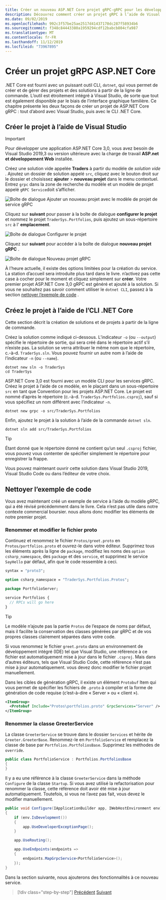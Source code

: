 ```yaml
---
title: Créer un nouveau ASP.NET Core projet gRPC-gRPC pour les développeurs WCF
description: Découvrez comment créer un projet gRPC à l’aide de Visual Studio ou à partir de la ligne de commande.
ms.date: 09/02/2019
ms.openlocfilehash: 992c3f57be25ae2517d41437170dc287f58934b6
ms.sourcegitcommit: f348c84443380a1959294cdf12babcb804cfa987
ms.translationtype: MT
ms.contentlocale: fr-FR
ms.lasthandoff: 11/12/2019
ms.locfileid: "73967895"
---
```

# <a name="create-a-new-aspnet-core-grpc-project"></a>Créer un projet gRPC ASP.NET Core

.NET Core est fourni avec un puissant outil CLI, `dotnet`, qui vous permet de créer et de gérer des projets et des solutions à partir de la ligne de commande. L’outil est étroitement intégré à Visual Studio, de sorte que tout est également disponible par le biais de l’interface graphique familière. Ce chapitre présente les deux façons de créer un projet de ASP.NET Core gRPC : tout d’abord avec Visual Studio, puis avec le CLI .NET Core.

## <a name="create-the-project-using-visual-studio"></a>Créer le projet à l’aide de Visual Studio

> [!IMPORTANT]
> Pour développer une application ASP.NET Core 3,0, vous avez besoin de Visual Studio 2019,3 ou version ultérieure avec la charge de travail **ASP.net et développement Web** installée.

Créez une solution vide appelée **Traders** à partir du modèle de *solution vide* . Ajoutez un dossier de solution appelé `src`, cliquez avec le bouton droit sur le dossier et choisissez **ajouter** > **nouveau projet** dans le menu contextuel. Entrez `grpc` dans la zone de recherche du modèle et un modèle de projet appelé `gRPC Service`doit s’afficher.

![Boîte de dialogue Ajouter un nouveau projet avec le modèle de projet de service gRPC](media/create-project/new-grpc-project.png)

Cliquez sur **suivant** pour passer à la boîte de dialogue **configurer le projet** et nommez le projet `TraderSys.Portfolios`, puis ajoutez un sous-répertoire `src` à l' **emplacement**.

![Boîte de dialogue Configurer le projet](media/create-project/configure-project.png)

Cliquez sur **suivant** pour accéder à la boîte de dialogue **nouveau projet gRPC** .

![Boîte de dialogue Nouveau projet gRPC](media/create-project/create-new-grpc-service.png)

À l’heure actuelle, il existe des options limitées pour la création du service. La station d’accueil sera introduite plus tard dans le livre. n’activez pas cette case à cocher pour le moment et cliquez simplement sur **créer**. Votre premier projet ASP.NET Core 3,0 gRPC est généré et ajouté à la solution. Si vous ne souhaitez pas savoir comment utiliser le `dotnet CLI`, passez à la section [nettoyer l’exemple de code](#clean-up-the-example-code) .

## <a name="create-the-project-using-the-net-core-cli"></a>Créez le projet à l’aide de l’CLI .NET Core

Cette section décrit la création de solutions et de projets à partir de la ligne de commande.

Créez la solution comme indiqué ci-dessous. L’indicateur `-o` (ou `--output`) spécifie le répertoire de sortie, qui sera créé dans le répertoire actif s’il n’existe pas. La solution se verra attribuer le même nom que le répertoire, c.-à-d. `TraderSys.sln`. Vous pouvez fournir un autre nom à l’aide de l’indicateur `-n` (ou `--name`).

```dotnetcli
dotnet new sln -o TraderSys
cd TraderSys
```

ASP.NET Core 3,0 est fourni avec un modèle CLI pour les services gRPC. Créez le projet à l’aide de ce modèle, en le plaçant dans un sous-répertoire `src` en tant que Convention pour les projets ASP.NET Core. Le projet est nommé d’après le répertoire (c.-à-d. `TraderSys.Portfolios.csproj`), sauf si vous spécifiez un nom différent avec l’indicateur `-n`.

```dotnetcli
dotnet new grpc -o src/TraderSys.Portfolios
```

Enfin, ajoutez le projet à la solution à l’aide de la commande `dotnet sln`.

```dotnetcli
dotnet sln add src/TraderSys.Portfolios
```

> [!TIP]
> Étant donné que le répertoire donné ne contient qu’un seul `.csproj` fichier, vous pouvez vous contenter de spécifier simplement le répertoire pour enregistrer la frappe.

Vous pouvez maintenant ouvrir cette solution dans Visual Studio 2019, Visual Studio Code ou dans l’éditeur de votre choix.

## <a name="clean-up-the-example-code"></a>Nettoyer l’exemple de code

Vous avez maintenant créé un exemple de service à l’aide du modèle gRPC, qui a été révisé précédemment dans le livre. Cela n’est pas utile dans notre contexte commercial boursier. nous allons donc modifier les éléments de notre premier projet.

### <a name="rename-and-edit-the-proto-file"></a>Renommer et modifier le fichier proto

Continuez et renommez le fichier `Protos/greet.proto` en `Protos/portfolios.proto` et ouvrez-le dans votre éditeur. Supprimez tous les éléments après la ligne de `package`, modifiez les noms des `option csharp_namespace`, des `package` et des `service`, et supprimez le service `SayHello` par défaut, afin que le code ressemble à ceci.

```protobuf
syntax = "proto3";

option csharp_namespace = "TraderSys.Portfolios.Protos";

package PortfolioServer;

service Portfolios {
  // RPCs will go here
}
```

> [!TIP]
> Le modèle n’ajoute pas la partie `Protos` de l’espace de noms par défaut, mais il facilite la conservation des classes générées par gRPC et de vos propres classes clairement séparées dans votre code.

Si vous renommez le fichier `greet.proto` dans un environnement de développement intégré (IDE) tel que Visual Studio, une référence à ce fichier est automatiquement mise à jour dans le fichier `.csproj`. Mais dans d’autres éditeurs, tels que Visual Studio Code, cette référence n’est pas mise à jour automatiquement. vous devez donc modifier le fichier projet manuellement.

Dans les cibles de génération gRPC, il existe un élément `Protobuf` Item qui vous permet de spécifier les fichiers de `.proto` à compiler et la forme de génération de code requise (c’est-à-dire « Server » ou « client »).

```xml
<ItemGroup>
  <Protobuf Include="Protos\portfolios.proto" GrpcServices="Server" />
</ItemGroup>
```

### <a name="rename-the-greeterservice-class"></a>Renommer la classe GreeterService

La classe `GreeterService` se trouve dans le dossier `Services` et hérite de `Greeter.GreeterBase`. Renommez-le en `PortfolioService` et remplacez la classe de base par `Portfolios.PortfoliosBase`. Supprimez les méthodes de `override`.

```csharp
public class PortfolioService : Portfolios.PortfoliosBase
{
}
```

Il y a eu une référence à la classe `GreeterService` dans la méthode `Configure` de la classe `Startup`. Si vous avez utilisé la refactorisation pour renommer la classe, cette référence doit avoir été mise à jour automatiquement. Toutefois, si vous ne l’avez pas fait, vous devez le modifier manuellement.

```csharp
public void Configure(IApplicationBuilder app, IWebHostEnvironment env)
{
    if (env.IsDevelopment())
    {
        app.UseDeveloperExceptionPage();
    }

    app.UseRouting();

    app.UseEndpoints(endpoints =>
    {
        endpoints.MapGrpcService<PortfolioService>();
    });
}
```

Dans la section suivante, nous ajouterons des fonctionnalités à ce nouveau service.

>[!div class="step-by-step"]
>[Précédent](migrate-wcf-to-grpc.md)
>[Suivant](migrate-request-reply.md)
